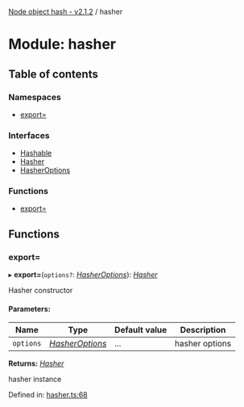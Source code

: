 [Node object hash - v2.1.2](../README.md) / hasher

# Module: hasher

## Table of contents

### Namespaces

- [export&#x3D;](hasher.export_.md)

### Interfaces

- [Hashable](../interfaces/hasher.hashable.md)
- [Hasher](../interfaces/hasher.hasher-1.md)
- [HasherOptions](../interfaces/hasher.hasheroptions.md)

### Functions

- [export&#x3D;](hasher.md#export=)

## Functions

### export&#x3D;

▸ **export=**(`options?`: [_HasherOptions_](../interfaces/hasher.export_.hasheroptions.md)): [_Hasher_](../interfaces/hasher.export_.hasher.md)

Hasher constructor

#### Parameters:

| Name      | Type                                                             | Default value | Description    |
| --------- | ---------------------------------------------------------------- | ------------- | -------------- |
| `options` | [_HasherOptions_](../interfaces/hasher.export_.hasheroptions.md) | ...           | hasher options |

**Returns:** [_Hasher_](../interfaces/hasher.export_.hasher.md)

hasher instance

Defined in: [hasher.ts:68](https://github.com/SkeLLLa/node-object-hash/blob/ca2f87c/src/hasher.ts#L68)
